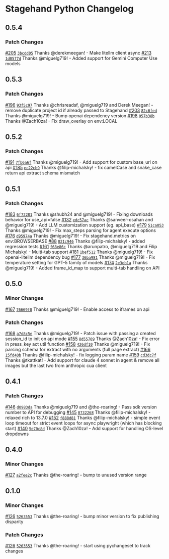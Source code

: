 # Stagehand Python Changelog

## 0.5.4

### Patch Changes

[#205](https://github.com/browserbase/stagehand-python/pull/205) [`3bcdd05`](https://github.com/browserbase/stagehand-python/commit/3bcdd05) Thanks @derekmeegan! - Make litellm client async
[#213](https://github.com/browserbase/stagehand-python/pull/213) [`1d0577d`](https://github.com/browserbase/stagehand-python/commit/1d0577d) Thanks @miguelg719! - Added support for Gemini Computer Use models

## 0.5.3

### Patch Changes

[#196](https://github.com/browserbase/stagehand-python/pull/196) [`93f5c97`](https://github.com/browserbase/stagehand-python/commit/93f5c97) Thanks @chrisreadsf, @miguelg719 and Derek Meegan! - remove duplicate project id if already passed to Stagehand
[#203](https://github.com/browserbase/stagehand-python/pull/203) [`82c6fed`](https://github.com/browserbase/stagehand-python/commit/82c6fed) Thanks @miguelg719! - Bump openai dependency version
[#198](https://github.com/browserbase/stagehand-python/pull/198) [`057b38b`](https://github.com/browserbase/stagehand-python/commit/057b38b) Thanks @Zach10za! - Fix draw_overlay on env:LOCAL

## 0.5.2

### Patch Changes

[#191](https://github.com/browserbase/stagehand-python/pull/191) [`7fb6a6f`](https://github.com/browserbase/stagehand-python/commit/7fb6a6f) Thanks @miguelg719! - Add support for custom base_url on api
[#185](https://github.com/browserbase/stagehand-python/pull/185) [`ec22cb9`](https://github.com/browserbase/stagehand-python/commit/ec22cb9) Thanks @filip-michalsky! - fix camelCase and snake_case return api extract schema mismatch

## 0.5.1

### Patch Changes

[#183](https://github.com/browserbase/stagehand-python/pull/183) [`6f72281`](https://github.com/browserbase/stagehand-python/commit/6f72281) Thanks @shubh24 and @miguelg719! - Fixing downloads behavior for use_api=false
[#132](https://github.com/browserbase/stagehand-python/pull/132) [`edc57ac`](https://github.com/browserbase/stagehand-python/commit/edc57ac) Thanks @sanveer-osahan and @miguelg719! - Add LLM customization support (eg. api_base)
[#179](https://github.com/browserbase/stagehand-python/pull/179) [`51ca053`](https://github.com/browserbase/stagehand-python/commit/51ca053) Thanks @miguelg719! - Fix max_steps parsing for agent execute options
[#176](https://github.com/browserbase/stagehand-python/pull/176) [`d95974a`](https://github.com/browserbase/stagehand-python/commit/d95974a) Thanks @miguelg719! - Fix stagehand.metrics on env:BROWSERBASE
[#88](https://github.com/browserbase/stagehand-python/pull/88) [`021c946`](https://github.com/browserbase/stagehand-python/commit/021c946) Thanks @filip-michalsky! - added regression tests
[#161](https://github.com/browserbase/stagehand-python/pull/161) [`f68e86c`](https://github.com/browserbase/stagehand-python/commit/f68e86c) Thanks @arunpatro, @miguelg719 and Filip Michalsky! - Multi-tab support
[#181](https://github.com/browserbase/stagehand-python/pull/181) [`1bef512`](https://github.com/browserbase/stagehand-python/commit/1bef512) Thanks @miguelg719! - Fix openai-litellm dependency bug
[#177](https://github.com/browserbase/stagehand-python/pull/177) [`36ba981`](https://github.com/browserbase/stagehand-python/commit/36ba981) Thanks @miguelg719! - Fix temperature setting for GPT-5 family of models
[#174](https://github.com/browserbase/stagehand-python/pull/174) [`2e3eb1a`](https://github.com/browserbase/stagehand-python/commit/2e3eb1a) Thanks @miguelg719! - Added frame_id_map to support multi-tab handling on API

## 0.5.0

### Minor Changes
[#167](https://github.com/browserbase/stagehand-python/pull/167) [`76669f0`](https://github.com/browserbase/stagehand-python/commit/76669f0) Thanks @miguelg719! - Enable access to iframes on api

### Patch Changes

[#168](https://github.com/browserbase/stagehand-python/pull/168) [`a7d8c5e`](https://github.com/browserbase/stagehand-python/commit/a7d8c5e) Thanks @miguelg719! - Patch issue with passing a created session_id to init on api mode
[#155](https://github.com/browserbase/stagehand-python/pull/155) [`8d55709`](https://github.com/browserbase/stagehand-python/commit/8d55709) Thanks @Zach10za! - Fix error in press_key act util function
[#158](https://github.com/browserbase/stagehand-python/pull/158) [`426df10`](https://github.com/browserbase/stagehand-python/commit/426df10) Thanks @miguelg719! - Fix parsing schema for extract with no arguments (full page extract)
[#166](https://github.com/browserbase/stagehand-python/pull/166) [`15fd40b`](https://github.com/browserbase/stagehand-python/commit/15fd40b) Thanks @filip-michalsky! - fix logging param name
[#159](https://github.com/browserbase/stagehand-python/pull/159) [`cd3dc7f`](https://github.com/browserbase/stagehand-python/commit/cd3dc7f) Thanks @tkattkat! - Add support for claude 4 sonnet in agent & remove all images but the last two from anthropic cua client

## 0.4.1

### Patch Changes

[#146](https://github.com/browserbase/stagehand-python/pull/146) [`d0983da`](https://github.com/browserbase/stagehand-python/commit/d0983da) Thanks @miguelg719 and @the-roaring! - Pass sdk version number to API for debugging
[#145](https://github.com/browserbase/stagehand-python/pull/145) [`0732268`](https://github.com/browserbase/stagehand-python/commit/0732268) Thanks @filip-michalsky! - relaxed rich to 13.7.0
[#152](https://github.com/browserbase/stagehand-python/pull/152) [`f888d81`](https://github.com/browserbase/stagehand-python/commit/f888d81) Thanks @filip-michalsky! - simple event loop timeout for strict event loops for async playwright (which has blocking start)
[#140](https://github.com/browserbase/stagehand-python/pull/140) [`5e70c8d`](https://github.com/browserbase/stagehand-python/commit/5e70c8d) Thanks @Zach10za! - Add support for handling OS-level dropdowns

## 0.4.0

### Minor Changes

[#127](https://github.com/browserbase/stagehand-python/pull/127) [`a2fee2c`](https://github.com/browserbase/stagehand-python/commit/a2fee2c) Thanks @the-roaring! - bump to unused version range

## 0.1.0

### Minor Changes

[#126](https://github.com/browserbase/stagehand-python/pull/126) [`5263553`](https://github.com/browserbase/stagehand-python/commit/5263553) Thanks @the-roaring! - bump minor version to fix publishing disparity

### Patch Changes

[#126](https://github.com/browserbase/stagehand-python/pull/126) [`5263553`](https://github.com/browserbase/stagehand-python/commit/5263553) Thanks @the-roaring! - start using pychangeset to track changes
